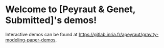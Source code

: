 # Welcome to [Peyraut & Genet, Submitted]'s demos!

Interactive demos can be found at https://gitlab.inria.fr/apeyraut/gravity-modeling-paper-demos.
